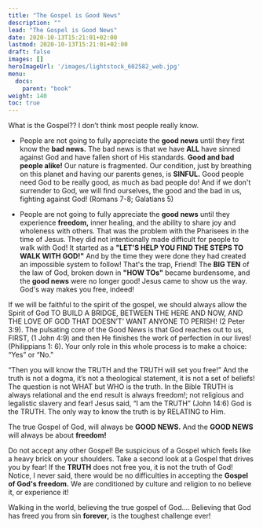 ```yaml
---
title: "The Gospel is Good News"
description: ""
lead: "The Gospel is Good News"
date: 2020-10-13T15:21:01+02:00
lastmod: 2020-10-13T15:21:01+02:00
draft: false
images: []
heroImageUrl: '/images/lightstock_602582_web.jpg'
menu:
  docs:
    parent: "book"
weight: 140
toc: true
---
```


What is the Gospel?? I don’t think most people really know.


* People are not going to fully appreciate the **good news** until they first know the **bad news.** The bad news is that we have **ALL** have sinned against God and have fallen short of His standards. **Good and bad people alike!** Our nature is fragmented. Our condition, just by breathing on this planet and having our parents genes, is **SINFUL.** Good people need God to be really good, as much as bad people do! And if we don't surrender to God, we will find ourselves, the good and the bad in us, fighting against God! (Romans 7-8; Galatians 5)

* People are not going to fully appreciate the **good news** until they experience **freedom,** inner healing, and the ability to share joy and wholeness with others. That was the problem with the Pharisees in the time of Jesus. They did not intentionally made difficult for people to walk with God! It started as a **"LET'S HELP YOU FIND THE STEPS TO WALK WITH GOD!"** And by the time they were done they had created an impossible system to follow! That's the trap, Friend! The **BIG TEN** of the law of God, broken down in **"HOW TOs"** became burdensome, and the **good news** were no longer good! Jesus came to show us the way. God's way makes you free, indeed!

If we will be faithful to the spirit of the gospel, we should always allow the Spirit of God TO BUILD A BRIDGE, BETWEEN THE HERE AND NOW, AND THE LOVE OF GOD THAT DOESN’T' WANT ANYONE TO PERISH! (2 Peter 3:9). The pulsating core of the Good News is that God reaches out to us, FIRST, (1 John 4:9) and then He finishes the work of perfection in our lives! (Philippians 1: 6). Your only role in this whole process is to make a choice: “Yes” or “No."

“Then you will know the TRUTH and the TRUTH will set you free!” And the truth is not a dogma, it’s not a theological statement, it is not a set of beliefs! The question is not WHAT but WHO is the truth. In the Bible TRUTH is always relational and the end result is always freedom!; not religious and legalistic slavery and fear! Jesus said, “I am the TRUTH” (John 14:6) God is the TRUTH. The only way to know the truth is by RELATING to Him.

The true Gospel of God, will always be **GOOD NEWS.** And the **GOOD NEWS** will always be about **freedom!**

Do not accept any other Gospel! Be suspicious of a Gospel which feels like a heavy brick on your shoulders. Take a second look at a Gospel that drives you by fear! If the **TRUTH** does not free you, it is not the truth of God! Notice, I never said, there would be no difficulties in accepting the **Gospel of God's freedom.** We are conditioned by culture and religion to no believe it, or experience it!

Walking in the world, believing the true gospel of God.... Believing that God has freed you from sin **forever,** is the toughest challenge ever!

